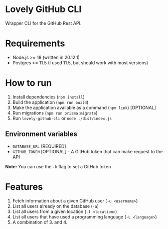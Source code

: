 # Lovely GitHub CLI

Wrapper CLI for the GitHub Rest API.

# Requirements

- Node.js >= 18 (written in 20.12.1)
- Postgres >= 11.5 (I used 11.5, but should work with most versions)

# How to run

1. Install dependencies (`npm install`)
2. Build the application (`npm run build`)
3. Make the application available as a command (`npm link`) [OPTIONAL]
4. Run migrations (`npm run prisma:migrate`)
4. Run `lovely-github-cli` or `node ./dist/index.js`

## Environment variables

- `DATABASE_URL` [REQUIRED]
- `GITHUB_TOKEN` [OPTIONAL] - A GitHub token that can make request to the API

__Note:__ You can use the `-k` flag to set a GitHub token

# Features

1. Fetch information about a given GitHub user (`-u <username>`)
2. List all users already on the database (`-a`)
3. List all users from a given location (`-l <location>`)
4. List all users that have used a programming language (`-L <language>`)
5. A combination of 3. and 4.
